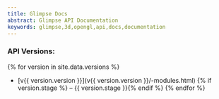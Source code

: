 ```yaml
---
title: Glimpse Docs
abstract: Glimpse API Documentation
keywords: glimpse,3d,opengl,api,docs,documentation
---
```


### API Versions:
{% for version in site.data.versions %}
- [v{{ version.version }}](v{{ version.version }}/-modules.html)
{% if version.stage %}  – {{ version.stage }}{% endif %}
{% endfor %}
